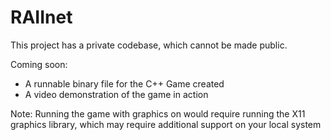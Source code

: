 # RAIInet

This project has a private codebase, which cannot be made public.

Coming soon: 
- A runnable binary file for the C++ Game created
- A video demonstration of the game in action

Note: Running the game with graphics on would require running the X11 graphics library, which may require additional support on your local system

